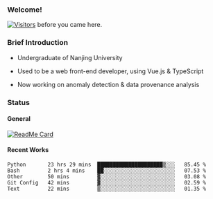 ### Welcome!

[![Visitors](https://visitor-badge.laobi.icu/badge?page_id=HermitSun.HermitSun)]() before you came here.

### Brief Introduction

- Undergraduate of Nanjing University

- Used to be a web front-end developer, using Vue.js & TypeScript

- Now working on anomaly detection & data provenance analysis

### Status

#### General

[![ReadMe Card](https://github-readme-stats.hermitsun.vercel.app/api?username=HermitSun&count_private=true&show_icons=true)]()

#### Recent Works

<!--START_SECTION:waka-->
```text
Python       23 hrs 29 mins  █████████████████████▒░░░   85.45 % 
Bash         2 hrs 4 mins    ██░░░░░░░░░░░░░░░░░░░░░░░   07.53 % 
Other        50 mins         ▓░░░░░░░░░░░░░░░░░░░░░░░░   03.08 % 
Git Config   42 mins         ▓░░░░░░░░░░░░░░░░░░░░░░░░   02.59 % 
Text         22 mins         ▒░░░░░░░░░░░░░░░░░░░░░░░░   01.35 % 
```
<!--END_SECTION:waka-->
